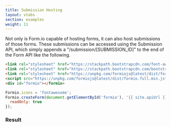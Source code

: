 ```yaml
---
title: Submission Hosting
layout: vtabs
section: examples
weight: 11
---
```

Not only is Form.io capable of hosting forms, it can also host submissions of those forms. These submissions can be accessed using the Submission API, which
simply appends a "/submission/[SUBMISSION_ID]" to the end of the Form API like the following.

```html
<link rel="stylesheet" href="https://stackpath.bootstrapcdn.com/font-awesome/4.7.0/css/font-awesome.min.css">
<link rel="stylesheet" href="https://stackpath.bootstrapcdn.com/bootstrap/4.1.3/css/bootstrap.min.css">
<link rel="stylesheet" href="https://unpkg.com/formiojs@latest/dist/formio.full.min.css">
<script src="https://unpkg.com/formiojs@latest/dist/formio.full.min.js"></script>
<div id="formio"></formio>
```

```js
Formio.icons = 'fontawesome';
Formio.createForm(document.getElementById('formio'), '{{ site.apiUrl }}/wizard/submission/5a542c9e2a40bf0001e0f8a9', {
  readOnly: true
});
```

<h3>Result</h3>
<div class="card card-body bg-light">
<div id="formio"></div>
<script type="text/javascript">
Formio.createForm(document.getElementById('formio'), '{{ site.apiUrl }}/wizard/submission/5a542c9e2a40bf0001e0f8a9', {
  readOnly: true
});
</script>
</div>
